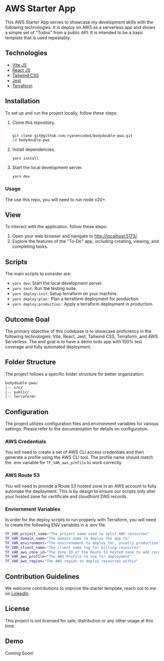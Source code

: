 # AWS Starter App

This AWS Starter App serves to showcase my development skills with the following technologies. It is deploy on AWS as a serverless app and shows a simple set of "Todos" from a public API. It is intended to be a basic template that is used repeatably.  

## Technologies

- [Vite JS](https://vitejs.dev/)
- [React JS](https://reactjs.org/)
- [Tailwind CSS](https://tailwindcss.com/)
- [Jest](https://jestjs.io/)
- [Terraform](https://www.terraform.io/)

## Installation

To set up and run the project locally, follow these steps:

1. Clone this repository.

   ```bash
   
   git clone git@github.com:ryanencoded/bodydouble-pwa.git
   cd bodydouble-pwa

    ```

2. Install dependencies.

    `yarn install`

3. Start the local development server.

    `yarn dev`

### Usage

The use this repo, you will need to run node v20+.

## View

To interact with the application, follow these steps:

1. Open your web browser and navigate to [http://localhost:5173/](http://localhost:5173/).
2. Explore the features of the "To-Do" app, including creating, viewing, and completing tasks.

## Scripts

The main scripts to consider are:

- `yarn dev`: Start the local development server.
- `yarn test`: Run the testing suite.
- `yarn deploy:init`: Setup terraform on your machine.
- `yarn deploy:plan` : Plan a terraform deployment for production.
- `yarn deploy:production` : Apply a terraform deployment in production.

## Outcome Goal

The primary objective of this codebase is to showcase proficiency in the following technologies: Vite, React, Jest, Tailwind CSS, Terraform, and AWS Serverless. The end goal is to have a demo todo app with 100% test coverage and fully automated deployment.

## Folder Structure

The project follows a specific folder structure for better organization:

```bash
bodydouble-pwa/
|-- src/
|-- public/
|-- terraform/
```

## Configuration

The project utilizes configuration files and environment variables for various settings. Please refer to the documentation for details on configuration.

### AWS Credentials

You will need to create a set of AWS CLI access credentials and then generate a profile using the AWS CLI tool. The profile name should match the .env variable for `TF_VAR_aws_profile` to work correctly.

### AWS Route 53

You will need to provide a Route 53 hosted zone in an AWS account to fully automate the deployment. This is by design to ensure our scripts only alter your hosted zone for certificate and cloudfront DNS records.

### Enviornment Variables

In order for the deploy scripts to run properly with Terraform, you will need to create the following ENV variables in a .env file.

```bash
TF_VAR_project_name="The project name used to split AWS resources"
TF_VAR_domain_name="The domain name to deploy the app to"
TF_VAR_environment="The environement to deploy for, usually production"
TF_VAR_client_name="The client name tag for billing resources"
TF_VAR_aws_zone_id="The Zone ID of the Route 53 hosted zone to add records to"
TF_VAR_aws_profile="The AWS Profile to use for deployment"
TF_VAR_aws_region="The AWS region to deploy resources within"

```

## Contribution Guidelines

We welcome contributions to improve the starter template, reach out to me on [LinkedIn](https://www.linkedin.com/in/ryanencoded/).

## License

This project is not licensed for sale, distribution or any other usage at this time.

## Demo

Coming Soon!
